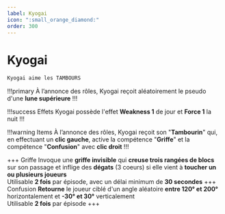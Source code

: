 ```yaml
---
label: Kyogai
icon: ":small_orange_diamond:"
order: 300
---
```


# Kyogai

```txt
Kyogai aime les TAMBOURS
```

!!!primary
À l’annonce des rôles, Kyogai reçoit aléatoirement le pseudo d'une **lune supérieure**
!!!

!!!success Effets
Kyogai possède l'effet **Weakness 1** de jour et **Force 1** la nuit
!!!

!!!warning Items
À l’annonce des rôles, Kyogai reçoit son "**Tambourin**" qui, en effectuant un **clic gauche**, 
active la compétence "**Griffe**" et la compétence "**Confusion**" avec **clic droit**
!!!

+++ Griffe
Invoque une **griffe invisible** qui **creuse trois rangées de blocs** sur son passage et inflige des **dégats** (3 coeurs) si elle vient à **toucher un ou plusieurs joueurs** <br>
Utilisable **2 fois** par épisode, avec un délai minimum de **30 secondes**
+++ Confusion
**Retourne** le joueur ciblé d'un angle aléatoire **entre 120° et 200°** horizontalement et **-30° et 30°** verticalement <br>
Utilisable **2 fois** par épisode
+++

